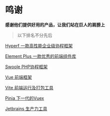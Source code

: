 # 鸣谢

**感谢他们提供好用的产品，让我们站在巨人的肩膀上**

> 以下排名不分先后

[Hyperf 一款高性能企业级协程框架](https://hyperf.io/)

[Element Plus 一款优秀的前端组件库](https://element-plus.org/zh-CN/)

[Swoole PHP协程框架](https://www.swoole.com)

[Vue 前端框架](https://vuejs.org/)

[Vite 前端运行及打包工具](https://vitejs.cn/)

[Pinia 下一代的Vuex](https://github.com/vuejs/pinia)

[Jetbrains 生产力工具](https://www.jetbrains.com/)

